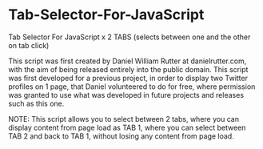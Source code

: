 # Tab-Selector-For-JavaScript
Tab Selector For JavaScript x 2 TABS (selects between one and the other on tab click)

This script was first created by Daniel William Rutter at danielrutter.com, with the aim of being
released entirely into the public domain. This script was first developed for a previous project, in
order to display two Twitter profiles on 1 page, that Daniel volunteered to do for free, where
permission was granted to use what was developed in future projects and releases such as this one.

NOTE: This script allows you to select between 2 tabs, where you can display content from page load as TAB 1,
where you can select between TAB 2 and back to TAB 1, without losing any content from page load.
